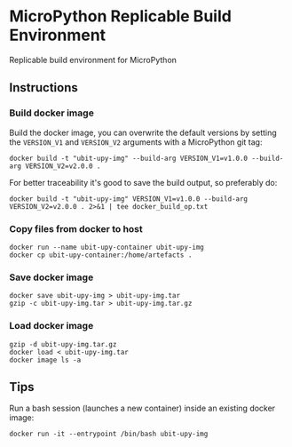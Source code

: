 # MicroPython Replicable Build Environment

Replicable build environment for MicroPython

## Instructions

### Build docker image

Build the docker image, you can overwrite the default versions by setting the
 `VERSION_V1` and `VERSION_V2` arguments with a MicroPython git tag:

```
docker build -t "ubit-upy-img" --build-arg VERSION_V1=v1.0.0 --build-arg VERSION_V2=v2.0.0 .
```

For better traceability it's good to save the build output, so preferably do:

```
docker build -t "ubit-upy-img" VERSION_V1=v1.0.0 --build-arg VERSION_V2=v2.0.0 . 2>&1 | tee docker_build_op.txt
```

### Copy files from docker to host

```
docker run --name ubit-upy-container ubit-upy-img
docker cp ubit-upy-container:/home/artefacts .
```


### Save docker image

```
docker save ubit-upy-img > ubit-upy-img.tar
gzip -c ubit-upy-img.tar > ubit-upy-img.tar.gz
```

### Load docker image

```
gzip -d ubit-upy-img.tar.gz
docker load < ubit-upy-img.tar
docker image ls -a
```

## Tips

Run a bash session (launches a new container) inside an existing docker image:

```
docker run -it --entrypoint /bin/bash ubit-upy-img
```
